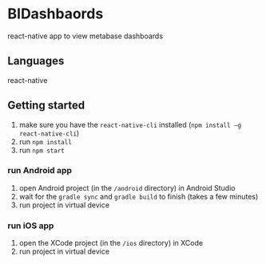 # BIDashbaords
react-native app to view metabase dashboards

## Languages
react-native

## Getting started
1. make sure you have the `react-native-cli` installed (`npm install –g react-native-cli`)
1. run `npm install`
1. run `npm start`

### run Android app
1. open Android project (in the `/android` directory) in Android Studio
1. wait for the `gradle sync` and `gradle build` to finish (takes a few minutes)
1. run project in virtual device

### run iOS app
1. open the XCode project (in the `/ios` directory) in XCode
1. run project in virtual device
